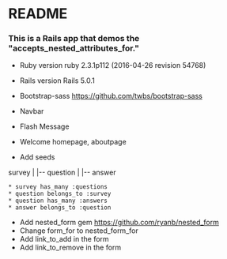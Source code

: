 # README

### This is a Rails app that demos the "accepts_nested_attributes_for."  

* Ruby version
	ruby 2.3.1p112 (2016-04-26 revision 54768) 

* Rails version
	Rails 5.0.1

* Bootstrap-sass	https://github.com/twbs/bootstrap-sass
* Navbar
* Flash Message
* Welcome homepage, aboutpage
* Add seeds

survey
	| 
	|--	question
			|
			|-- answer

	* survey has_many :questions
	* question belongs_to :survey
	* question has_many :answers
	* answer belongs_to :question 

* Add nested_form gem 	https://github.com/ryanb/nested_form 
* Change form_for to nested_form_for
* Add link_to_add in the form
* Add link_to_remove in the form



